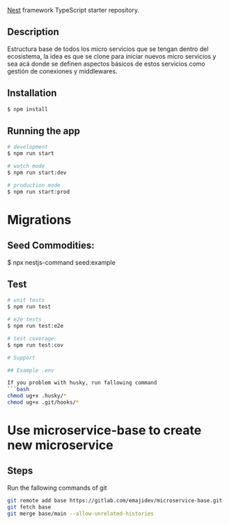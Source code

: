 [Nest](https://github.com/nestjs/nest) framework TypeScript starter repository.

## Description

Estructura base de todos los micro servicios que se tengan dentro del ecosistema, la idea es que se clone para iniciar nuevos micro servicios y sea acá donde se definen aspectos básicos de estos servicios como gestión de conexiones y middlewares.

## Installation

```bash
$ npm install
```

## Running the app

```bash
# development
$ npm run start

# watch mode
$ npm run start:dev

# production mode
$ npm run start:prod
```

# Migrations

## Seed Commodities:

$ npx nestjs-command seed:example

## Test

```bash
# unit tests
$ npm run test

# e2e tests
$ npm run test:e2e

# test coverage
$ npm run test:cov

# Support

## Example .env

If you problem with husky, run fallowing command 
```bash
chmod ug+x .husky/*
chmod ug+x .git/hooks/*
```

# Use microservice-base to create new microservice
## Steps

Run the fallowing commands of git
```bash
git remote add base https://gitlab.com/emajidev/microservice-base.git
git fetch base
git merge base/main --allow-unrelated-histories
```

